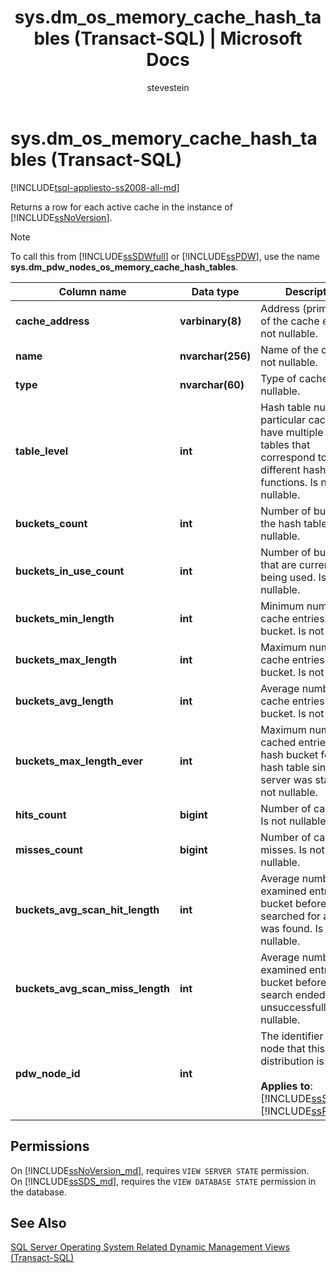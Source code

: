 ﻿---
title: "sys.dm_os_memory_cache_hash_tables (Transact-SQL) | Microsoft Docs"
ms.custom: ""
ms.date: "03/13/2017"
ms.prod: "sql-non-specified"
ms.prod_service: "database-engine, sql-database, sql-data-warehouse, pdw"
ms.service: ""
ms.component: "dmv's"
ms.reviewer: ""
ms.suite: "sql"
ms.technology: 
  - "database-engine"
ms.tgt_pltfrm: ""
ms.topic: "language-reference"
f1_keywords: 
  - "sys.dm_os_memory_cache_hash_tables_TSQL"
  - "sys.dm_os_memory_cache_hash_tables"
  - "dm_os_memory_cache_hash_tables"
  - "dm_os_memory_cache_hash_tables_TSQL"
dev_langs: 
  - "TSQL"
helpviewer_keywords: 
  - "sys.dm_os_memory_cache_hash_tables dynamic management view"
ms.assetid: 68b94f35-8f80-4d2b-bcde-7a21934219af
caps.latest.revision: 25
author: "stevestein"
ms.author: "sstein"
manager: "craigg"
ms.workload: "Inactive"
monikerRange: ">= aps-pdw-2016 || = azuresqldb-current || = azure-sqldw-latest || >= sql-server-2016 || = sqlallproducts-allversions"
---
# sys.dm_os_memory_cache_hash_tables (Transact-SQL)
[!INCLUDE[tsql-appliesto-ss2008-all-md](../../includes/tsql-appliesto-ss2008-all-md.md)]

  Returns a row for each active cache in the instance of [!INCLUDE[ssNoVersion](../../includes/ssnoversion-md.md)].  
  
> [!NOTE]  
>  To call this from [!INCLUDE[ssSDWfull](../../includes/sssdwfull-md.md)] or [!INCLUDE[ssPDW](../../includes/sspdw-md.md)], use the name **sys.dm_pdw_nodes_os_memory_cache_hash_tables**.  
  
|Column name|Data type|Description|  
|-----------------|---------------|-----------------|  
|**cache_address**|**varbinary(8)**|Address (primary key) of the cache entry. Is not nullable.|  
|**name**|**nvarchar(256)**|Name of the cache. Is not nullable.|  
|**type**|**nvarchar(60)**|Type of cache. Is not nullable.|  
|**table_level**|**int**|Hash table number. A particular cache may have multiple hash tables that correspond to different hash functions. Is not nullable.|  
|**buckets_count**|**int**|Number of buckets in the hash table. Is not nullable.|  
|**buckets_in_use_count**|**int**|Number of buckets that are currently being used. Is not nullable.|  
|**buckets_min_length**|**int**|Minimum number of cache entries in a bucket. Is not nullable.|  
|**buckets_max_length**|**int**|Maximum number of cache entries in a bucket. Is not nullable.|  
|**buckets_avg_length**|**int**|Average number of cache entries in each bucket. Is not nullable.|  
|**buckets_max_length_ever**|**int**|Maximum number of cached entries in a hash bucket for this hash table since the server was started. Is not nullable.|  
|**hits_count**|**bigint**|Number of cache hits. Is not nullable.|  
|**misses_count**|**bigint**|Number of cache misses. Is not nullable.|  
|**buckets_avg_scan_hit_length**|**int**|Average number of examined entries in a bucket before the searched for an item was found. Is not nullable.|  
|**buckets_avg_scan_miss_length**|**int**|Average number of examined entries in a bucket before the search ended unsuccessfully. Is not nullable.|  
|**pdw_node_id**|**int**|The identifier for the node that this distribution is on.<br /><br /> **Applies to**: [!INCLUDE[ssSDWfull](../../includes/sssdwfull-md.md)], [!INCLUDE[ssPDW](../../includes/sspdw-md.md)]|  
  
## Permissions 

On [!INCLUDE[ssNoVersion_md](../../includes/ssnoversion-md.md)], requires `VIEW SERVER STATE` permission.   
On [!INCLUDE[ssSDS_md](../../includes/sssds-md.md)], requires the `VIEW DATABASE STATE` permission in the database.   

## See Also  
 
  [SQL Server Operating System Related Dynamic Management Views &#40;Transact-SQL&#41;](../../relational-databases/system-dynamic-management-views/sql-server-operating-system-related-dynamic-management-views-transact-sql.md)  
  
  


